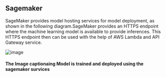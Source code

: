 ## Sagemaker 

SageMaker provides model hosting services for model deployment, as shown in the following diagram.SageMaker provides an HTTPS endpoint where the machine learning model is available to provide inferences. This HTTPS endpoint then can be used with the help of AWS Lambda and API Gateway service.  

![image](https://user-images.githubusercontent.com/53163419/109757558-0af3c180-7c10-11eb-808c-6aed549a88a9.png)

#### The Image captionaing Model is trained and deployed using the sagemaker survices 

